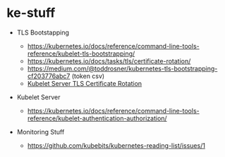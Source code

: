# ke-stuff

- TLS Bootstapping
  - https://kubernetes.io/docs/reference/command-line-tools-reference/kubelet-tls-bootstrapping/
  - https://kubernetes.io/docs/tasks/tls/certificate-rotation/
  - https://medium.com/@toddrosner/kubernetes-tls-bootstrapping-cf203776abc7 (token csv)
  - [Kubelet Server TLS Certificate Rotation](https://github.com/kubernetes/features/issues/267)

- Kubelet Server
  - https://kubernetes.io/docs/reference/command-line-tools-reference/kubelet-authentication-authorization/

- Monitoring Stuff
  - https://github.com/kubebits/kubernetes-reading-list/issues/1
